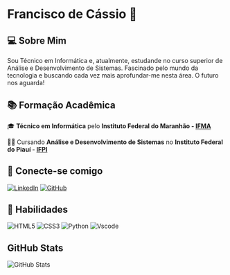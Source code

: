 # Francisco de Cássio 🌙

## 💻 Sobre Mim
Sou Técnico em Informática e, atualmente, estudande no curso superior de Análise e Desenvolvimento de Sistemas.
Fascinado pelo mundo da tecnologia e buscando cada vez mais aprofundar-me nesta área. O futuro nos aguarda!
## 📚 Formação Acadêmica

🎓 **Técnico em Informática** pelo **Instituto Federal do Maranhão - [IFMA](https://portal.ifma.edu.br/inicio/)**

👨‍💻 Cursando **Análise e Desenvolvimento de Sistemas** no **Instituto Federal do Piauí - [IFPI](https://www.ifpi.edu.br/)** 

## 🛜 Conecte-se comigo
[![LinkedIn](https://img.shields.io/badge/LinkedIn-0077B5?style=for-the-badge&logo=linkedin&logoColor=white)](https://www.linkedin.com/in/francisco-de-c%C3%A1ssio-da-silva-mour%C3%A3o-j%C3%BAnior-860574367/)
[![GitHub](https://img.shields.io/badge/GitHub-100000?style=for-the-badge&logo=github&logoColor=white)](https://github.com/Francisco-Cassio)

## 🔎 Habilidades
![HTML5](https://img.shields.io/badge/HTML5-E34F26?style=for-the-badge&logo=html5&logoColor=white)
![CSS3](https://img.shields.io/badge/CSS3-1572B6?style=for-the-badge&logo=css3&logoColor=white)
![Python](https://img.shields.io/badge/python-3670A0?style=for-the-badge&logo=python&logoColor=ffdd54)
![Vscode](https://img.shields.io/badge/Vscode-007ACC?style=for-the-badge&logo=visual-studio-code&logoColor=white)

## GitHub Stats
![GitHub Stats](https://github-readme-stats.vercel.app/api?username=Francisco-Cassio&theme=transparent&bg_color=000&border_color=30A3DC&show_icons=true&icon_color=30A3DC&title_color=E94D5F&text_color=FFF)
